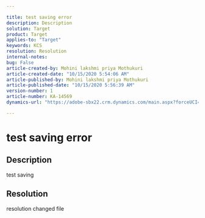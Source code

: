 ```yaml
---

title: test saving error  
description: Description  
solution: Target  
product: Target  
applies-to: "Target"  
keywords: KCS  
resolution: Resolution  
internal-notes:   
bug: False  
article-created-by: Mohini lakshmi priya Mothukuri  
article-created-date: "10/15/2020 5:54:06 AM"  
article-published-by: Mohini lakshmi priya Mothukuri  
article-published-date: "10/15/2020 5:56:39 AM"  
version-number: 1  
article-number: KA-14569  
dynamics-url: "https://adobe-sbx22.crm.dynamics.com/main.aspx?forceUCI=1&pagetype=entityrecord&etn=knowledgearticle&id=5ec230d1-aa0e-eb11-a813-000d3a98f7e7"

---
```


# test saving error

## Description

test saving

## Resolution

resolution changed file
